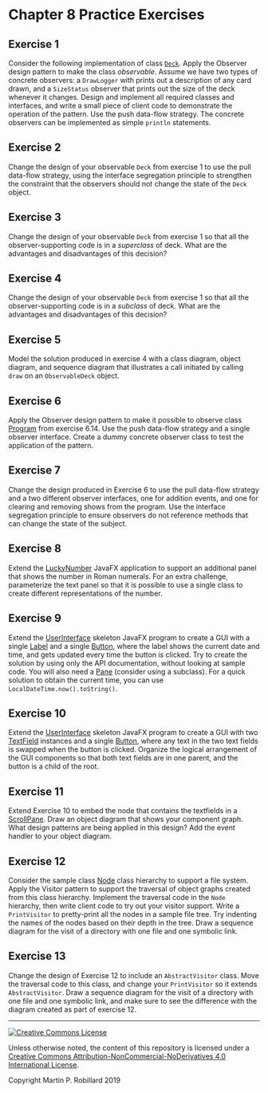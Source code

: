 # Chapter 8 Practice Exercises

## Exercise 1

Consider the following implementation of class [`Deck`](../chapter-code/chapter2/Deck.java). Apply the Observer design pattern to make the class *observable*. Assume we have two types of concrete observers: a `DrawLogger` with prints out a description of any card drawn, and a `SizeStatus` observer that prints out the size of the deck whenever it changes. Design and implement all required classes and interfaces, and write a small piece of client code to demonstrate the operation of the pattern. Use the push data-flow strategy. The concrete observers can be implemented as simple `println` statements.

## Exercise 2

Change the design of your observable `Deck` from exercise 1 to use the pull data-flow strategy, using the interface segregation principle to strengthen the constraint that the observers should not change the state of the `Deck` object.


## Exercise 3

Change the design of your observable `Deck` from exercise 1 so that all the observer-supporting code is in a *superclass* of deck. What are the advantages and disadvantages of this decision?

## Exercise 4

Change the design of your observable `Deck` from exercise 1 so that all the observer-supporting code is in a *subclass* of deck. What are the advantages and disadvantages of this decision?

## Exercise 5

Model the solution produced in exercise 4 with a class diagram, object diagram, and sequence diagram that illustrates a call initiated by calling `draw` on an `ObservableDeck` object.

## Exercise 6

Apply the Observer design pattern to make it possible to observe class [Program](../solutions-code/chapter6/Program.java) from exercise 6.14. Use the push data-flow strategy and a single observer interface. Create a dummy concrete observer class to test the application of the pattern.

## Exercise 7

Change the design produced in Exercise 6 to use the pull data-flow strategy and a two different observer interfaces, one for addition events, and one for clearing and removing shows from the program. Use the interface segregation principle to ensure observers do not reference methods that can change the state of the subject.

## Exercise 8

Extend the [LuckyNumber](../chapter-code/chapter8/LuckyNumber.java) JavaFX application to support an additional panel that shows the number in Roman numerals. For an extra challenge, parameterize the text panel so that it is possible to use a single class to create different representations of the number.

## Exercise 9

Extend the [UserInterface](../solutions-code/chapter8/UserInterface.java) skeleton JavaFX program to create a GUI with a single [Label](https://docs.oracle.com/javase/8/javafx/api/javafx/scene/control/Label.html) and a single [Button](https://docs.oracle.com/javase/8/javafx/api/javafx/scene/control/Button.html), where the label shows the current date and time, and gets updated every time the button is clicked. Try to create the solution by using only the API documentation, without looking at sample code. You will also need a [Pane](https://docs.oracle.com/javase/8/javafx/api/javafx/scene/layout/Pane.html) (consider using a subclass). For a quick solution to obtain the current time, you can use `LocalDateTime.now().toString()`.

## Exercise 10

Extend the [UserInterface](../solutions-code/chapter8/UserInterface.java) skeleton JavaFX program to create a GUI with two [TextField](https://docs.oracle.com/javase/8/javafx/api/javafx/scene/control/TextField.html) instances and a single [Button](https://docs.oracle.com/javase/8/javafx/api/javafx/scene/control/Button.html), where any text in the two text fields is swapped when the button is clicked. Organize the logical arrangement of the GUI components so that both text fields are in one parent, and the button is a child of the root.

## Exercise 11

Extend Exercise 10 to embed the node that contains the textfields in a [ScrollPane](https://docs.oracle.com/javase/8/javafx/api/javafx/scene/control/ScrollPane.html). Draw an object diagram that shows your component graph. What design patterns are being applied in this design? Add the event handler to your object diagram.

## Exercise 12

Consider the sample class [Node](../solutions-code/chapter8/Node.java) class hierarchy to support a file system. Apply the Visitor pattern to support the traversal of object graphs created from this class hierarchy. Implement the traversal code in the `Node` hierarchy, then write client code to try out your visitor support. Write a `PrintVisitor` to pretty-print all the nodes in a sample file tree. Try indenting the names of the nodes based on their depth in the tree. Draw a sequence diagram for the visit of a directory with one file and one symbolic link.

## Exercise 13

Change the design of Exercise 12 to include an `AbstractVisitor` class. Move the traversal code to this class, and change your `PrintVisitor` so it extends `AbstractVisitor`. Draw a sequence diagram for the visit of a directory with one file and one symbolic link, and make sure to see the difference with the diagram created as part of exercise 12.

---
<a rel="license" href="http://creativecommons.org/licenses/by-nc-nd/4.0/"><img alt="Creative Commons License" style="border-width:0" src="https://i.creativecommons.org/l/by-nc-nd/4.0/88x31.png" /></a>

Unless otherwise noted, the content of this repository is licensed under a <a rel="license" href="http://creativecommons.org/licenses/by-nc-nd/4.0/">Creative Commons Attribution-NonCommercial-NoDerivatives 4.0 International License</a>. 

Copyright Martin P. Robillard 2019
